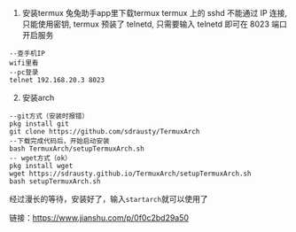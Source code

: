 1. 安装termux
兔兔助手app里下载termux
termux 上的 sshd 不能通过 IP 连接, 只能使用密钥,
termux 预装了 telnetd, 只需要输入 telnetd 即可在 8023 端口开启服务
```
--查手机IP
wifi里看
--pc登录
telnet 192.168.20.3 8023
```
2. 安装arch
```
--git方式（安装时报错）
pkg install git
git clone https://github.com/sdrausty/TermuxArch
--下载完成代码后，开始启动安装
bash TermuxArch/setupTermuxArch.sh
-- wget方式（ok）
pkg install wget
wget https://sdrausty.github.io/TermuxArch/setupTermuxArch.sh
bash setupTermuxArch.sh
```
经过漫长的等待，安装好了，输入```startarch```就可以使用了　　

链接：https://www.jianshu.com/p/0f0c2bd29a50